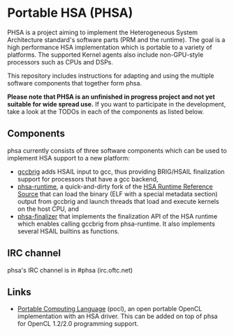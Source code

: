 # Portable HSA (PHSA)

PHSA is a project aiming to implement the Heterogeneous System Architecture
standard's software parts (PRM and the runtime). The goal is a high performance HSA implementation which is portable to
a variety of platforms. The supported Kernel agents also include non-GPU-style
processors such as CPUs and DSPs.

This repository includes instructions for adapting and using the multiple
software components that together form phsa.

**Please note that PHSA is an unfinished in progress project and not
yet suitable for wide spread use.** If you want to participate in the development,
take a look at the TODOs in each of the components as listed below.

## Components

phsa currently consists of three software components which can be used
to implement HSA support to a new platform:

* [gccbrig](https://github.com/HSAFoundation/gccbrig) adds HSAIL input to gcc, thus providing BRIG/HSAIL finalization support for processors that have a gcc backend,
* [phsa-runtime](https://github.com/HSAFoundation/phsa-runtime), a quick-and-dirty fork of the [HSA Runtime Reference Source](https://github.com/HSAFoundation/HSA-Runtime-Reference-Source) that can load the binary (ELF with a special metadata section) output from gccbrig and launch threads that load and execute kernels on the host CPU, and
* [phsa-finalizer](https://github.com/HSAFoundation/phsa-finalizer) that implements the finalization API of the HSA runtime which enables calling gccbrig from phsa-runtime. It also implements several HSAIL builtins as functions.

## IRC channel

phsa's IRC channel is in \#phsa (irc.oftc.net)

## Links

* [Portable Computing Language](http://portablecl.org) (pocl), an open portable
  OpenCL implementation with an HSA driver. This can be added on top of phsa for
  OpenCL 1.2/2.0 programming support.

